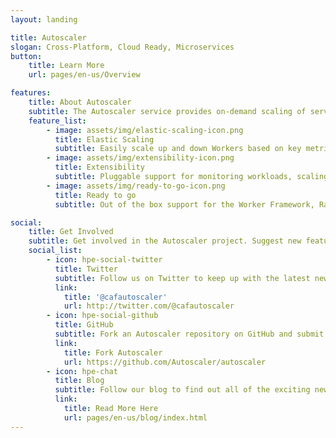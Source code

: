 ```yaml
---
layout: landing

title: Autoscaler
slogan: Cross-Platform, Cloud Ready, Microservices 
button:
    title: Learn More
    url: pages/en-us/Overview

features:
    title: About Autoscaler
    subtitle: The Autoscaler service provides on-demand scaling of services, allowing you to efficiently dedicate resources where they are needed most in your Mesos cluster and minimizing costs and ensuring user satisfaction.
    feature_list:
        - image: assets/img/elastic-scaling-icon.png
          title: Elastic Scaling
          subtitle: Easily scale up and down Workers based on key metrics. Allocate resources where they are needed most.
        - image: assets/img/extensibility-icon.png
          title: Extensibility
          subtitle: Pluggable support for monitoring workloads, scaling decisions and scaling commands allows the Autoscaler to be used in many different environments.
        - image: assets/img/ready-to-go-icon.png
          title: Ready to go
          subtitle: Out of the box support for the Worker Framework, RabbitMQ and Kubernetes makes it easy to start scaling today!

social:
    title: Get Involved
    subtitle: Get involved in the Autoscaler project. Suggest new features, report issues or take part in development.
    social_list:
        - icon: hpe-social-twitter
          title: Twitter
          subtitle: Follow us on Twitter to keep up with the latest news and updates from the team or to get in touch with us!
          link:
            title: '@cafautoscaler'
            url: http://twitter.com/@cafautoscaler
        - icon: hpe-social-github
          title: GitHub
          subtitle: Fork an Autoscaler repository on GitHub and submit a pull request to help contribute to the project! Or if you have discovered an issue, report it to us.
          link:
            title: Fork Autoscaler 
            url: https://github.com/Autoscaler/autoscaler
        - icon: hpe-chat
          title: Blog
          subtitle: Follow our blog to find out all of the exciting news and announcements regarding Autoscaling.
          link:
            title: Read More Here
            url: pages/en-us/blog/index.html
---
```

